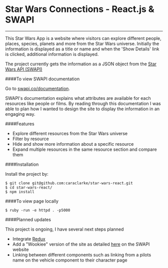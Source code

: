 # Star Wars Connections - React.js & SWAPI
---

This Star Wars App is a website where visitors can explore different people, places, species, planets and more from the Star Wars universe. Initially the information is displayed as a title or name and when the 'Show Details' link is clicked, additional information is displayed.

The project currently gets the information as a JSON object from the <a href="swapi.co">Star Wars API (SWAPI)</a>

####To view SWAPI documentation

Go to [swapi.co/documentation](http://swapi.co/documentation).

SWAPI's documentation explains what attributes are available for each resources like people or films. By reading through this documentation I was able to plan how I wanted to design the site to display the information in an engaging way.

####Features

- Explore different resources from the Star Wars universe
- Filter by resource
- Hide and show more information about a specific resource
- Expand multiple resources in the same resource section and compare them

####Installation

Install the project by:

```
$ git clone git@github.com:caraclarke/star-wars-react.git
$ cd star-wars-react/
$ npm install

```

####To view page locally

```
$ ruby -run -e httpd . -p5000

```

####Planned updates

This project is ongoing, I have several next steps planned
- Integrate [Redux](http://redux.js.org/index.html)
- Add a "Wookiee" version of the site as detailed [here](http://swapi.co/documentation#wookiee) on the SWAPI website
- Linking between different components such as linking from a pilots name on the vehicle component to their character page
